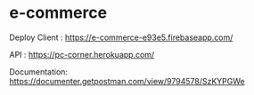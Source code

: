 # e-commerce

Deploy Client : https://e-commerce-e93e5.firebaseapp.com/

API : https://pc-corner.herokuapp.com/

Documentation: https://documenter.getpostman.com/view/9794578/SzKYPGWe
